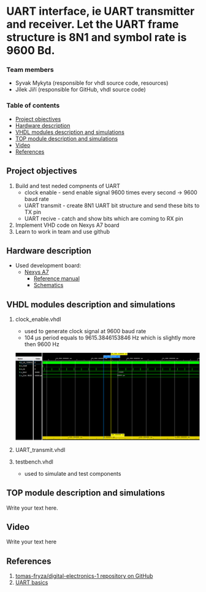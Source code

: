 # UART interface, ie UART transmitter and receiver. Let the UART frame structure is 8N1 and symbol rate is 9600 Bd.

### Team members

* Syvak Mykyta (responsible for vhdl source code, resources)
* Jílek Jiří (responsible for GitHub, vhdl source code)

### Table of contents

* [Project objectives](#objectives)
* [Hardware description](#hardware)
* [VHDL modules description and simulations](#modules)
* [TOP module description and simulations](#top)
* [Video](#video)
* [References](#references)

<a name="objectives"></a>

## Project objectives

1. Build and test neded compnents of UART
    * clock enable - send enable signal 9600 times every second -> 9600 baud rate
    * UART transmit - create 8N1 UART bit structure and send these bits to TX pin
    * UART recive - catch and show bits which are coming to RX pin
2. Implement VHD code on Nexys A7 board
3. Learn to work in team and use github

<a name="hardware"></a>

## Hardware description

* Used development board:
  * [Nexys A7](https://digilent.com/shop/nexys-a7-fpga-trainer-board-recommended-for-ece-curriculum/)
    * [Reference manual](https://digilent.com/reference/programmable-logic/nexys-a7/reference-manual?redirect=1)
    * [Schematics](https://digilent.com/reference/_media/programmable-logic/nexys-a7/nexys-a7-d3-sch.pdf)

<a name="modules"></a>

## VHDL modules description and simulations

1. clock_enable.vhdl
    * used to generate clock signal at 9600 baud rate
    * 104 µs period equals to 9615.3846153846 Hz which is slightly more then 9600 Hz
    
    ![clock_enable simulation](images/clock_sim.png)

2. UART_transmit.vhdl

3. testbench.vhdl
    * used to simulate and test components

<a name="top"></a>

## TOP module description and simulations

Write your text here.

<a name="video"></a>

## Video

Write your text here

<a name="references"></a>

## References

1. [tomas-fryza/digital-electronics-1 repository on GitHub](https://github.com/tomas-fryza/digital-electronics-1)
2. [UART basics](https://ece353.engr.wisc.edu/serial-interfaces/uart-basics/)
